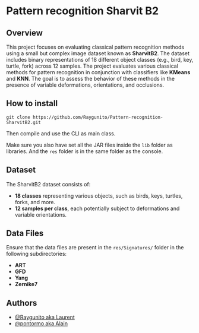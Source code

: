 # Pattern recognition Sharvit B2

## Overview
This project focuses on evaluating classical pattern recognition methods using a small but complex image dataset known as **SharvitB2**. The dataset includes binary representations of 18 different object classes (e.g., bird, key, turtle, fork) across 12 samples. The project evaluates various classical methods for pattern recognition in conjunction with classifiers like **KMeans** and **KNN**. The goal is to assess the behavior of these methods in the presence of variable deformations, orientations, and occlusions.


## How to install
```git clone https://github.com/Raygunito/Pattern-recognition-SharvitB2.git```

Then compile and use the CLI as main class.

Make sure you also have set all the JAR files inside the `lib` folder as libraries. And the `res` folder is in the same folder as the console.

## Dataset
The SharvitB2 dataset consists of:
- **18 classes** representing various objects, such as birds, keys, turtles, forks, and more.
- **12 samples per class**, each potentially subject to deformations and variable orientations.

## Data Files
Ensure that the data files are present in the `res/Signatures/` folder in the following subdirectories:
- **ART**
- **GFD**
- **Yang**
- **Zernike7**
 
## Authors
- [@Raygunito aka Laurent](https://github.com/Raygunito)
- [@pontormo aka Alain](https://github.com/pontormo)